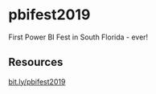 # pbifest2019
First Power BI Fest in South Florida - ever!

## Resources
[bit.ly/pbifest2019](https://bit.ly/pbifest2019)

